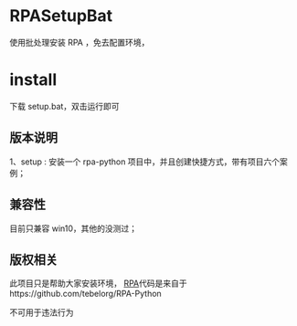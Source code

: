 # RPASetupBat

使用批处理安装 RPA ，免去配置环境，

# install

下载 setup.bat，双击运行即可

## 版本说明

1、setup : 安装一个 rpa-python 项目中，并且创建快捷方式，带有项目六个案例；

## 兼容性

目前只兼容 win10，其他的没测过；

## 版权相关

此项目只是帮助大家安装环境，
[RPA](https://github.com/tebelorg/RPA-Python)代码是来自于https://github.com/tebelorg/RPA-Python

不可用于违法行为

